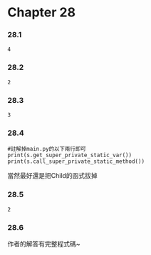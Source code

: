 # Chapter 28


### 28.1
`4`
### 28.2
`2`
### 28.3
`3`
### 28.4
```python=
#註解掉main.py的以下兩行即可
print(s.get_super_private_static_var())
print(s.call_super_private_static_method())
```
當然最好還是把Child的函式拔掉
### 28.5
`2`

### 28.6
作者的解答有完整程式碼~


